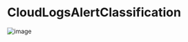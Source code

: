 # CloudLogsAlertClassification
![image](https://github.com/user-attachments/assets/0f03887d-7383-414d-83bd-c814d523a01b)
